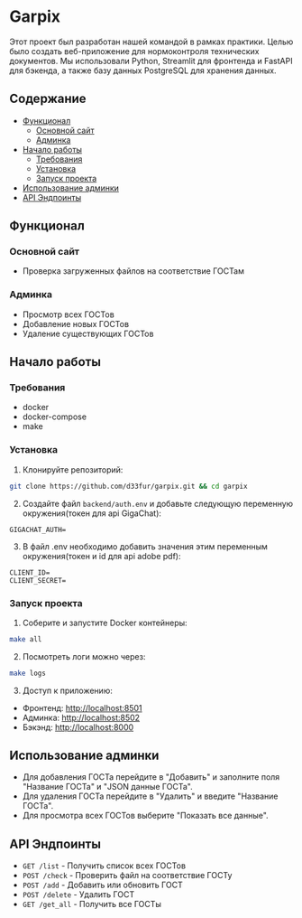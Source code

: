 # Garpix

Этот проект был разработан нашей командой в рамках практики. Целью было создать веб-приложение для нормоконтроля технических документов. Мы использовали Python, Streamlit для фронтенда и FastAPI для бэкенда, а также базу данных PostgreSQL для хранения данных.

## Содержание

- [Функционал](#функционал)
  - [Основной сайт](#основной-сайт)
  - [Админка](#админка)
- [Начало работы](#начало-работы)
  - [Требования](#требования)
  - [Установка](#установка)
  - [Запуск проекта](#запуск-проекта)
- [Использование админки](#использование-админки)
- [API Эндпоинты](#api-эндпоинты)

## Функционал

### Основной сайт

- Проверка загруженных файлов на соответствие ГОСТам

### Админка

- Просмотр всех ГОСТов
- Добавление новых ГОСТов
- Удаление существующих ГОСТов

## Начало работы

### Требования

- docker
- docker-compose
- make

### Установка

1. Клонируйте репозиторий:

```bash
git clone https://github.com/d33fur/garpix.git && cd garpix
```


2. Создайте файл `backend/auth.env` и добавьте следующую переменную окружения(токен для api GigaChat):

```auth.env
GIGACHAT_AUTH=
```

3. В файл .env необходимо добавить значения этим переменным окружения(токен и id для api adobe pdf):

```.env
CLIENT_ID=
CLIENT_SECRET=
```

### Запуск проекта

1. Соберите и запустите Docker контейнеры:

```bash
make all
```

2. Посмотреть логи можно через:

```bash
make logs
```

3. Доступ к приложению:

- Фронтенд: [http://localhost:8501](http://localhost:8501)
- Админка: [http://localhost:8502](http://localhost:8502)
- Бэкэнд: [http://localhost:8000](http://localhost:8000)

## Использование админки

- Для добавления ГОСТа перейдите в "Добавить" и заполните поля "Название ГОСТа" и "JSON данные ГОСТа".
- Для удаления ГОСТа перейдите в "Удалить" и введите "Название ГОСТа".
- Для просмотра всех ГОСТов выберите "Показать все данные".

## API Эндпоинты

- `GET /list` - Получить список всех ГОСТов
- `POST /check` - Проверить файл на соответствие ГОСТу
- `POST /add` - Добавить или обновить ГОСТ
- `POST /delete` - Удалить ГОСТ
- `GET /get_all` - Получить все ГОСТы